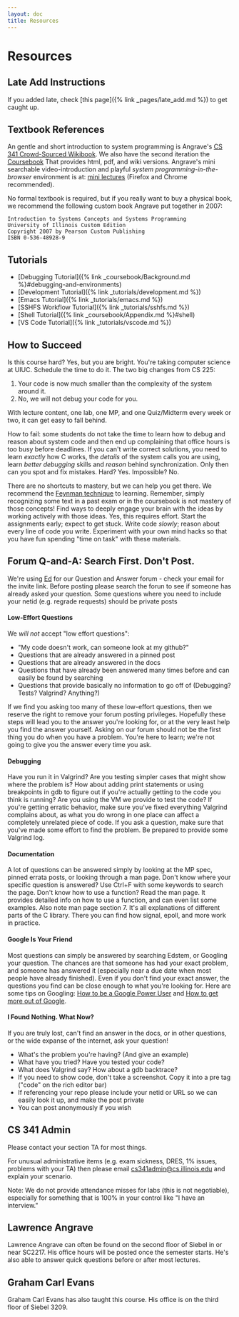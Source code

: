 ```yaml
---
layout: doc
title: Resources
---
```


# Resources

## Late Add Instructions
If you added late, check [this page]({% link _pages/late_add.md %}) to get caught up.

## Textbook References

An gentle and short introduction to system programming is Angrave's [CS 341 Crowd-Sourced Wikibook](https://github.com/angrave/SystemProgramming/wiki).
We also have the second iteration the [Coursebook](https://github.com/illinois-cs241/coursebook/wiki) That provides html, pdf, and wiki versions. 
Angrave's mini searchable video-introduction and playful _system programming-in-the-browser_ environment is at:
[mini lectures](http://cs-education.github.io/sys/) (Firefox and Chrome recommended).

No formal textbook is required, but if you really want to buy a physical book, we recommend the following custom book Angrave put together in 2007:

```
Introduction to Systems Concepts and Systems Programming
University of Illinois Custom Edition
Copyright 2007 by Pearson Custom Publishing
ISBN 0-536-48928-9
```

## Tutorials

* [Debugging Tutorial]({% link _coursebook/Background.md %}#debugging-and-environments)
* [Development Tutorial]({% link _tutorials/development.md %})
* [Emacs Tutorial]({% link _tutorials/emacs.md %})
* [SSHFS Workflow Tutorial]({% link _tutorials/sshfs.md %})
* [Shell Tutorial]({% link _coursebook/Appendix.md %}#shell)
* [VS Code Tutorial]({% link _tutorials/vscode.md %})


## How to Succeed

Is this course hard? Yes, but you are bright. You're taking computer science at UIUC. Schedule the time to do it. The two big changes from CS 225:

1. Your code is now much smaller than the complexity of the system around it.
2. No, we will not debug your code for you.

With lecture content, one lab, one MP, and one Quiz/Midterm every week or two, it can get easy to fall behind.

How to fail: some students do not take the time to learn how to debug and reason about system code and then end up complaining that office hours is too busy before deadlines. If you can't write correct solutions, you need to learn _exactly_ how C works, the _details_ of the system calls you are using, learn _better debugging_ skills and _reason_ behind synchronization. Only then can you spot and fix mistakes. Hard? Yes. Impossible? No.

There are no shortcuts to mastery, but we can help you get there. We recommend the [Feynman technique](https://www.youtube.com/watch?v=tkm0TNFzIeg) to learning. Remember, simply recognizing some text in a past exam or in the coursebook is not mastery of those concepts! Find ways to deeply engage your brain with the ideas by working actively with those ideas. Yes, this requires effort. Start the assignments early; expect to get stuck. Write code _slowly_; reason about every line of code you write. Experiment with your own mind hacks so that you have fun spending "time on task" with these materials.

## Forum Q-and-A: Search First. Don't Post.

We're using [Ed](https://edstem.org/) for our Question and Answer forum - check your email for the invite link. Before posting please search the forun to see if someone has already asked your question. Some questions where you need to include your netid (e.g. regrade requests) should be private posts

#### Low-Effort Questions

We _will not_ accept "low effort questions":

*   "My code doesn't work, can someone look at my github?"
*   Questions that are already answered in a pinned post
*   Questions that are already answered in the docs
*   Questions that have already been answered many times before and can easily be found by searching
*   Questions that provide basically no information to go off of (Debugging? Tests? Valgrind? Anything?)

If we find you asking too many of these low-effort questions, then we reserve the right to remove your forum posting privileges. Hopefully these steps will lead you to the answer you're looking for, or at the very least help you find the answer yourself. Asking on our forum should not be the first thing you do when you have a problem. You're here to learn; we're not going to give you the answer every time you ask.

#### Debugging

Have you run it in Valgrind? Are you testing simpler cases that might show where the problem is? How about adding print statements or using breakpoints in gdb to figure out if you're actually getting to the code you think is running? Are you using the VM we provide to test the code? If you're getting erratic behavior, make sure you've fixed everything Valgrind complains about, as what you do wrong in one place can affect a completely unrelated piece of code. If you ask a question, make sure that you've made some effort to find the problem. Be prepared to provide some Valgrind log.

#### Documentation

A lot of questions can be answered simply by looking at the MP spec, pinned errata posts, or looking through a man page. Don't know where your specific question is answered? Use Ctrl+F with some keywords to search the page. Don't know how to use a function? Read the man page. It provides detailed info on how to use a function, and can even list some examples. Also note man page section 7. It's all explanations of different parts of the C library. There you can find how signal, epoll, and more work in practice.

#### Google Is Your Friend

Most questions can simply be answered by searching Edstem, or Googling your question. The chances are that someone has had your exact problem, and someone has answered it (especially near a due date when most people have already finished). Even if you don't find your exact answer, the questions you find can be close enough to what you're looking for. Here are some tips on Googling: [How to be a Google Power User](http://imgur.com/gallery/rNlQJuT) and [How to get more out of Google](http://imgur.com/gallery/hkmIT).

#### I Found Nothing. What Now?

If you are truly lost, can't find an answer in the docs, or in other questions, or the wide expanse of the internet, ask your question!

*   What's the problem you're having? (And give an example)
*   What have you tried? Have you tested your code?
*   What does Valgrind say? How about a gdb backtrace?
*   If you need to show code, don't take a screenshot. Copy it into a pre tag ("code" on the rich editor bar)
*   If referencing your repo please include your netid or URL so we can easily look it up, and make the post private
*   You can post anonymously if you wish

## CS 341 Admin

Please contact your section TA for most things.

For unusual administrative items (e.g. exam sickness, DRES, 1% issues, problems with your TA) then please email [cs341admin@cs.illinois.edu](mailto:cs341admin@cs.illinois.edu) and explain your scenario.

Note: We do not provide attendance misses for labs (this is not negotiable), especially for something that is 100% in your control like "I have an interview."

## Lawrence Angrave

Lawrence Angrave can often be found on the second floor of Siebel in or near SC2217. His office hours will be posted once the semester starts. He's also able to answer quick questions before or after most lectures.

## Graham Carl Evans

Graham Carl Evans has also taught this course. His office is on the third floor of Siebel 3209.
